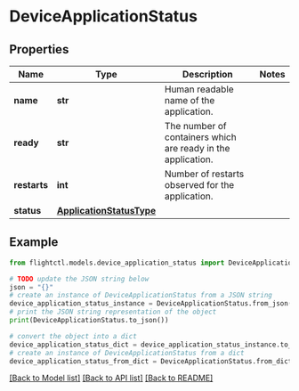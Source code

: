 # DeviceApplicationStatus


## Properties

Name | Type | Description | Notes
------------ | ------------- | ------------- | -------------
**name** | **str** | Human readable name of the application. | 
**ready** | **str** | The number of containers which are ready in the application. | 
**restarts** | **int** | Number of restarts observed for the application. | 
**status** | [**ApplicationStatusType**](ApplicationStatusType.md) |  | 

## Example

```python
from flightctl.models.device_application_status import DeviceApplicationStatus

# TODO update the JSON string below
json = "{}"
# create an instance of DeviceApplicationStatus from a JSON string
device_application_status_instance = DeviceApplicationStatus.from_json(json)
# print the JSON string representation of the object
print(DeviceApplicationStatus.to_json())

# convert the object into a dict
device_application_status_dict = device_application_status_instance.to_dict()
# create an instance of DeviceApplicationStatus from a dict
device_application_status_from_dict = DeviceApplicationStatus.from_dict(device_application_status_dict)
```
[[Back to Model list]](../README.md#documentation-for-models) [[Back to API list]](../README.md#documentation-for-api-endpoints) [[Back to README]](../README.md)


